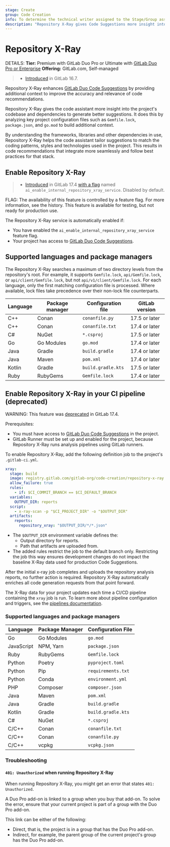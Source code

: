 ```yaml
---
stage: Create
group: Code Creation
info: To determine the technical writer assigned to the Stage/Group associated with this page, see https://handbook.gitlab.com/handbook/product/ux/technical-writing/#assignments
description: "Repository X-Ray gives Code Suggestions more insight into your project's codebase and dependencies."
---
```


# Repository X-Ray

DETAILS:
**Tier:** Premium with GitLab Duo Pro or Ultimate with [GitLab Duo Pro or Enterprise](../../../../subscriptions/subscription-add-ons.md)
**Offering:** GitLab.com, Self-managed

> - [Introduced](https://gitlab.com/groups/gitlab-org/-/epics/12060) in GitLab 16.7.

Repository X-Ray enhances [GitLab Duo Code Suggestions](index.md) by providing additional context to improve the accuracy and relevance of code recommendations.

Repository X-Ray gives the code assistant more insight into the project's codebase and dependencies to generate better suggestions. It does this by analyzing key project configuration files such as `Gemfile.lock`, `package.json`, and `go.mod` to build additional context.

By understanding the frameworks, libraries and other dependencies in use, Repository X-Ray helps the code assistant tailor suggestions to match the coding patterns, styles and technologies used in the project. This results in code recommendations that integrate more seamlessly and follow best practices for that stack.

## Enable Repository X-Ray

> - [Introduced](https://gitlab.com/gitlab-org/gitlab/-/issues/476180) in GitLab 17.4 [with a flag](../../../feature_flags.md) named `ai_enable_internal_repository_xray_service`. Disabled by default.

FLAG:
The availability of this feature is controlled by a feature flag.
For more information, see the history.
This feature is available for testing, but not ready for production use.

The Repository X-Ray service is automatically enabled if:

- You have enabled the `ai_enable_internal_repository_xray_service` feature flag.
- Your project has access to [GitLab Duo Code Suggestions](index.md).

## Supported languages and package managers

The Repository X-Ray searches a maximum of two directory levels from the repository's root. For example, it supports `Gemfile.lock`, `api/Gemfile.lock`, or `api/client/Gemfile.lock`, but not `api/v1/client/Gemfile.lock`. For each language, only the first matching configuration file is processed. Where available, lock files take precedence over their non-lock file counterparts.

| Language   | Package manager | Configuration file   | GitLab version |
| ---------- |-----------------| -------------------- | -------------- |
| C++        | Conan           | `conanfile.py`       | 17.5 or later  |
| C++        | Conan           | `conanfile.txt`      | 17.4 or later  |
| C#         | NuGet           | `*.csproj`           | 17.5 or later  |
| Go         | Go Modules      | `go.mod`             | 17.4 or later  |
| Java       | Gradle          | `build.gradle`       | 17.4 or later  |
| Java       | Maven           | `pom.xml`            | 17.4 or later  |
| Kotlin     | Gradle          | `build.gradle.kts`   | 17.5 or later  |
| Ruby       | RubyGems        | `Gemfile.lock`       | 17.4 or later  |

## Enable Repository X-Ray in your CI pipeline (deprecated)

WARNING:
This feature was [deprecated](https://gitlab.com/groups/gitlab-org/-/epics/14100) in GitLab 17.4.

Prerequisites:

- You must have access to [GitLab Duo Code Suggestions](index.md) in the project.
- GitLab Runner must be set up and enabled for the project, because Repository X-Ray runs analysis pipelines using GitLab runners.

To enable Repository X-Ray, add the following definition job to the project's `.gitlab-ci.yml`.

```yaml
xray:
  stage: build
  image: registry.gitlab.com/gitlab-org/code-creation/repository-x-ray:latest
  allow_failure: true
  rules:
    - if: $CI_COMMIT_BRANCH == $CI_DEFAULT_BRANCH
  variables:
    OUTPUT_DIR: reports
  script:
    - x-ray-scan -p "$CI_PROJECT_DIR" -o "$OUTPUT_DIR"
  artifacts:
    reports:
      repository_xray: "$OUTPUT_DIR/*/*.json"
```

- The `$OUTPUT_DIR` environment variable defines the:
  - Output directory for reports.
  - Path that artifacts are uploaded from.
- The added rules restrict the job to the default branch only. Restricting the job this way ensures development changes do not impact the baseline X-Ray data used for production Code Suggestions.

After the initial x-ray job completes and uploads the repository analysis reports, no further action is required. Repository X-Ray automatically enriches all code generation requests from that point forward.

The X-Ray data for your project updates each time a CI/CD pipeline containing the `xray`
job is run. To learn more about pipeline configuration and triggers, see the
[pipelines documentation](../../../../ci/pipelines/merge_request_pipelines.md).

### Supported languages and package managers

| Language   | Package Manager | Configuration File   |
| ---------- |-----------------| -------------------- |
| Go         | Go Modules      | `go.mod`             |
| JavaScript | NPM, Yarn       | `package.json`       |
| Ruby       | RubyGems        | `Gemfile.lock`       |
| Python     | Poetry          | `pyproject.toml`     |
| Python     | Pip             | `requirements.txt`   |
| Python     | Conda           | `environment.yml`    |
| PHP        | Composer        | `composer.json`      |
| Java       | Maven           | `pom.xml`            |
| Java       | Gradle          | `build.gradle`       |
| Kotlin     | Gradle          | `build.gradle.kts`   |
| C#         | NuGet           | `*.csproj`           |
| C/C++      | Conan           | `conanfile.txt`      |
| C/C++      | Conan           | `conanfile.py`       |
| C/C++      | vcpkg           | `vcpkg.json`         |

### Troubleshooting

#### `401: Unauthorized` when running Repository X-Ray

When running Repository X-Ray, you might get an error that states `401: Unauthorized`.

A Duo Pro add-on is linked to a group when you buy that add-on. To solve the error, ensure
that your current project is part of a group with the Duo Pro add-on.

This link can be either of the following:

- Direct, that is, the project is in a group that has the Duo Pro add-on.
- Indirect, for example, the parent group of the current project's group has the Duo Pro add-on.
